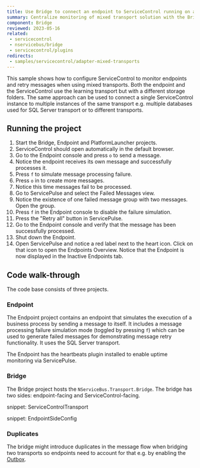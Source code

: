 ```yaml
---
title: Use Bridge to connect an endpoint to ServiceControl running on a different transport 
summary: Centralize monitoring of mixed transport solution with the Bridge
component: Bridge
reviewed: 2023-05-16
related:
 - servicecontrol
 - nservicebus/bridge
 - servicecontrol/plugins
redirects:
 - samples/servicecontrol/adapter-mixed-transports
---
```


This sample shows how to configure ServiceControl to monitor endpoints and retry messages when using mixed transports. Both the endpoint and the ServiceControl use the learning transport but with a different storage folders. The same approach can be used to connect a single ServiceControl instance to multiple instances of the same transport e.g. multiple databases used for SQL Server transport or to different transports.


## Running the project

 1. Start the Bridge, Endpoint and PlatformLauncher projects.
 1. ServiceControl should open automatically in the default browser.
 1. Go to the Endpoint console and press `o` to send a message.
 1. Notice the endpoint receives its own message and successfully processes it.
 1. Press `f` to simulate message processing failure.
 1. Press `o` in to create more messages.
 1. Notice this time messages fail to be processed.
 1. Go to ServicePulse and select the Failed Messages view.
 1. Notice the existence of one failed message group with two messages. Open the group.
 1. Press `f` in the Endpoint console to disable the failure simulation.
 1. Press the "Retry all" button in ServicePulse.
 1. Go to the Endpoint console and verify that the message has been successfully processed.
 1. Shut down the Endpoint.
 1. Open ServicePulse and notice a red label next to the heart icon. Click on that icon to open the Endpoints Overview. Notice that the Endpoint is now displayed in the Inactive Endpoints tab.


## Code walk-through 

The code base consists of three projects.


### Endpoint

The Endpoint project contains an endpoint that simulates the execution of a business process by sending a message to itself. It includes a message processing failure simulation mode (toggled by pressing `f`) which can be used to generate failed messages for demonstrating message retry functionality. It uses the SQL Server transport.

The Endpoint has the heartbeats plugin installed to enable uptime monitoring via ServicePulse.


### Bridge

The Bridge project hosts the `NServiceBus.Transport.Bridge`. The bridge has two sides: endpoint-facing and ServiceControl-facing.

snippet: ServiceControlTransport

snippet: EndpointSideConfig

### Duplicates

The bridge might introduce duplicates in the message flow when bridging two transports so endpoints need to account for that e.g. by enabling the [Outbox](/nservicebus/outbox/).
